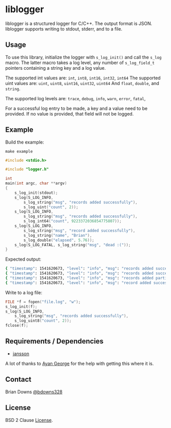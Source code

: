 # liblogger

liblogger is a structured logger for C/C++. The output format is JSON. liblogger supports writing to stdout, stderr, and to a file.

## Usage

To use this library, initialize the logger with `s_log_init()` and call the `s_log` macro. The latter macro takes a log level, any number of `s_log_field_t` pointers containing a string key and a log value. 

The supported int values are:  `int`, `int8`, `int16`, `int32`, `int64`
The supported uint values are: `uint`, `uint8`, `uint16`, `uint32`, `uint64`
And `float`, `double`, and `string`.

The supported log levels are: `trace`, `debug`, `info`, `warn`, `error`, `fatal`, 

For a successful log entry to be made, a key and a value need to be provided. If no value is provided, that field will not be logged.

## Example 

Build the example:

```
make example
```

```c
#include <stdio.h>

#include "logger.h"

int
main(int argc, char **argv)
{
    s_log_init(stdout); 
    s_log(S_LOG_INFO, 
        s_log_string("msg", "records added successfully"),
        s_log_uint("count", 2));
    s_log(S_LOG_INFO, 
        s_log_string("msg", "records added successfully"),
        s_log_int64("count", 9223372036854775807));
    s_log(S_LOG_INFO, 
        s_log_string("msg", "record added successfully"),
        s_log_string("name", "Brian"),
        s_log_double("elapsed", 5.76));
    s_log(S_LOG_FATAL, s_log_string("msg", "dead :("));  
}
```

Expected output:

```sh
{ "timestamp": 1541620673, "level": "info", "msg": "records added successfully", "count": 2 }
{ "timestamp": 1541620673, "level": "info", "msg": "records added successfully", "count": 9223372036854775807 }
{ "timestamp": 1541620673, "level": "info", "msg": "records added partially", "count": 3 }
{ "timestamp": 1541620673, "level": "info", "msg": "record added successfully", "name": "Brian", "elapsed": 5.75 }
```

Write to a log file:

```c
FILE *f = fopen("file.log", "w");
s_log_init(f);
s_log(S_LOG_INFO,
    s_log_string("msg", "records added successfully"),
    s_log_uint8("count", 2));
fclose(f);
```

## Requirements / Dependencies

* [jansson](https://github.com/akheron/jansson)

A lot of thanks to [Ayan George](https://github.com/ayang64) for the help with getting this where it is.

## Contact

Brian Downs [@bdowns328](http://twitter.com/bdowns328)

## License

BSD 2 Clause [License](/LICENSE).

